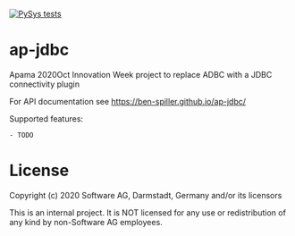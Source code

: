 [![PySys tests](https://github.com/ben-spiller/ap-jdbc/workflows/PySys/badge.svg)](https://github.com/ben-spiller/ap-jdbc/actions)

# ap-jdbc
Apama 2020Oct Innovation Week project to replace ADBC with a JDBC connectivity plugin

For API documentation see https://ben-spiller.github.io/ap-jdbc/

Supported features:

	- TODO

# License
Copyright (c) 2020 Software AG, Darmstadt, Germany and/or its licensors

This is an internal project. It is NOT licensed for any use or redistribution of any kind by non-Software AG employees.
